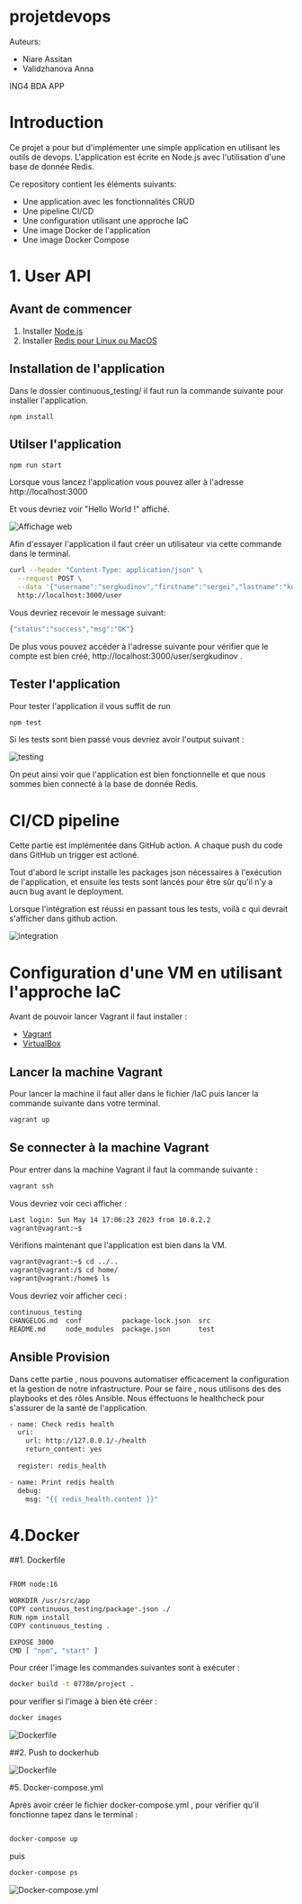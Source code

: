 # projetdevops

Auteurs:

* Niare Assitan
* Validzhanova Anna

ING4 BDA APP

# Introduction

Ce projet a pour but d'implémenter une simple application en utilisant les outils de devops. L'application est écrite en Node.js avec l'utilisation d'une base de donnée Redis. 

Ce repository contient les éléments suivants:

* Une application avec les fonctionnalités CRUD
* Une pipeline CI/CD
* Une configuration utilisant une approche IaC 
* Une image Docker de l'application
* Une image Docker Compose

# 1. User API 

## Avant de commencer
1. Installer [Node.js](https://nodejs.org/en)
2. Installer [Redis pour Linux ou MacOS](https://redis.io/topics/quickstart)

## Installation de l'application
Dans le dossier continuous_testing/ il faut run la commande suivante pour installer l'application.

``` 
npm install
```

## Utilser l'application

``` bash
npm run start
``` 
Lorsque vous lancez l'application vous pouvez aller à l'adresse http://localhost:3000

Et vous devriez voir "Hello World !" affiché. 

![Affichage web](image/helloworld.png)

Afin d'essayer l'application il faut créer un utilisateur via cette commande dans le terminal. 
```bash
curl --header "Content-Type: application/json" \
  --request POST \
  --data '{"username":"sergkudinov","firstname":"sergei","lastname":"kudinov"}' \
  http://localhost:3000/user
  ```
  Vous devriez recevoir le message suivant: 

```bash
{"status":"success","msg":"OK"}
```
De plus vous pouvez accéder à l'adresse suivante pour vérifier que le compte est bien créé, http://localhost:3000/user/sergkudinov .

## Tester l'application

Pour tester l'application il vous suffit de run 
```bash
npm test
```
Si les tests sont bien passé vous devriez avoir l'output suivant :

![testing](image/test.png)

On peut ainsi voir que l'application est bien fonctionnelle et que nous sommes bien connecté à la base de donnée Redis.

# CI/CD pipeline

Cette partie est implémentée dans GitHub action. A chaque push du code dans GitHub un trigger est actioné. 

Tout d'abord le script installe les packages json nécessaires à l'exécution de l'application, et ensuite les tests sont lancés pour être sûr qu'il n'y a aucn bug avant le deployment.

Lorsque l'intégration est réussi en passant tous les tests, voilà c qui devrait s'afficher dans github action.

![integration](image/CI.png)

# Configuration d'une VM en utilisant l'approche IaC 

Avant de pouvoir lancer Vagrant il faut installer :
* [Vagrant](https://developer.hashicorp.com/vagrant/downloads)
* [VirtualBox](https://www.virtualbox.org/wiki/Downloads)

## Lancer la machine Vagrant
Pour lancer la machine il faut aller dans le fichier /IaC puis lancer la commande suivante dans votre terminal.

```bash
vagrant up
```
## Se connecter à la machine Vagrant

Pour entrer dans la machine Vagrant il faut la commande suivante : 

```bash
vagrant ssh
```

Vous devriez voir ceci afficher :

```bash
Last login: Sun May 14 17:06:23 2023 from 10.0.2.2
vagrant@vagrant:~$
```

Vérifions maintenant que l'application est bien dans la VM. 

```bash
vagrant@vagrant:~$ cd ../..
vagrant@vagrant:/$ cd home/
vagrant@vagrant:/home$ ls
```

Vous devriez voir afficher ceci :
```bash
continuous_testing
CHANGELOG.md  conf          package-lock.json  src
README.md     node_modules  package.json       test
```

## Ansible Provision

Dans cette partie , nous pouvons automatiser efficacement la configuration et la gestion de notre infrastructure.
Pour se faire , nous utilisons des  des playbooks et des rôles Ansible.
Nous éffectuons le healthcheck pour s'assurer de la santé de l'application.

```bash
- name: Check redis health
  uri:
    url: http://127.0.0.1/-/health
    return_content: yes
  
  register: redis_health

- name: Print redis health
  debug:
    msg: "{{ redis_health.content }}"
```
# 4.Docker
##1. Dockerfile


```bash

FROM node:16

WORKDIR /usr/src/app
COPY continuous_testing/package*.json ./
RUN npm install
COPY continuous_testing .

EXPOSE 3000
CMD [ "npm", "start" ]
```
Pour créer l'image les commandes suivantes sont à exécuter :


```bash
docker build -t 0778m/project .

```
pour verifier si l'image à bien été créer :


```bash
docker images

```
![Dockerfile](image/docker-image.png)

##2. Push to dockerhub

![Dockerfile](image/Docker-hub.png)

#5. Docker-compose.yml

Après avoir créer le fichier docker-compose.yml , pour vérifier qu'il fonctionne tapez dans le terminal :

```bash

docker-compose up

```
puis 

```bash
docker-compose ps

```
![Docker-compose.yml](image/docker-compose.png)








